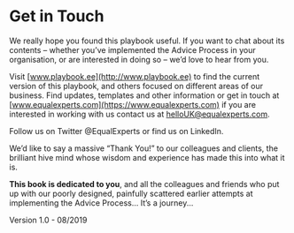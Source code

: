 # Get in Touch

We really hope you found this playbook useful. If you want to chat about its contents – whether you’ve implemented the Advice Process in your organisation, or are interested in doing so – we’d love to hear from you.

Visit [www.playbook.ee](http://www.playbook.ee) to find the current version of this playbook, and others focused on different areas of our business. Find updates, templates and other information or get in touch at [www.equalexperts.com](https://www.equalexperts.com) if you are interested in working with us contact us at helloUK@equalexperts.com.

Follow us on Twitter @EqualExperts or find us on LinkedIn.

We’d like to say a massive “Thank You!” to our colleagues and clients, the brilliant hive mind whose wisdom and experience has made this into what it is.

**This book is dedicated to you**, and all the colleagues and friends who put up with our poorly designed, painfully scattered earlier attempts at implementing the Advice Process… It’s a journey...

Version 1.0 - 08/2019

